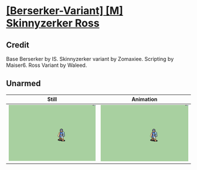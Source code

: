 # [\[Berserker-Variant\] \[M\] Skinnyzerker Ross](../)

## Credit

Base Berserker by IS.
Skinnyzerker variant by Zomaxiee.
Scripting by Maiser6.
Ross Variant by Waleed.
	
## Unarmed

| Still | Animation |
| :---: | :-------: |
| ![Unarmed still](./Unarmed_000.png) | ![Unarmed animation](./Unarmed.gif) |
